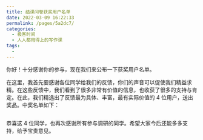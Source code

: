 ```yaml
---
title: 结课问卷获奖用户名单
date: 2022-03-09 16:22:33
permalink: /pages/5a2dc7/
categories:
  - 极客时间
  - 人人都用得上的写作课
tags:
  - 
---
```

<p>你好！十分感谢你的参与，现在我们来公布一下获奖用户名单。</p><p>在这里，我首先要感谢各位同学给我们的反馈，你们的声音可以促使我们精益求精。在这些反馈中，我们看到了很多非常有价值的信息，也收获了很多的支持与肯定。在此，我们精选出了反馈最为具体、丰富，最有实际价值的 4 位用户，送出奖品。中奖名单如下：</p><p><img src="https://static001.geekbang.org/resource/image/a1/c1/a19e8fd4dyyfa3fda44c1203c719bec1.jpg" alt=""></p><p>恭喜这 4 位同学，也再次感谢所有参与调研的同学。希望大家今后还能多多支持，给予宝贵意见。</p><!-- [[[read_end]]] -->